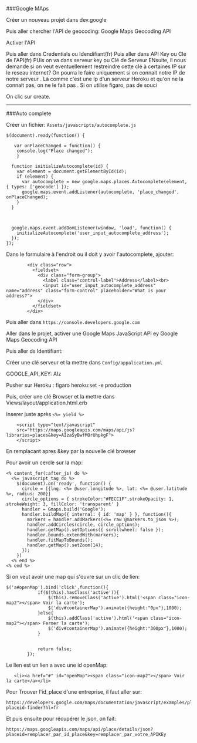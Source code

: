###Google MAps

Créer un nouveau projet dans dev.google

Puis aller chercher l'API de geocoding:
Google Maps Geocoding API

Activer l'API

Puis aller dans Credentials ou Idendifiant(fr)
Puis aller dans API Key ou Clé de l'API(fr)
PUis on va dans serveur key ou Clé de Serveur
ENsuite, il nous demande si on veut eventuellement restreindre cette clé à certaines IP sur le reseau internet?
On pourra le faire uniquement si on connait notre IP de notre serveur . Là comme c'est une Ip d'un serveur Heroku et qu'on ne la connait pas, on ne le fait pas .
Si on utilise figaro, pas de souci

On clic sur create.





------------------------------------------------------------------------
###Auto complete

Créer un fichier: ```Assets/javascripts/autocomplete.js```

```
$(document).ready(function() {

   var onPlaceChanged = function() {
    console.log("Place changed");
    }

  function initializeAutocomplete(id) {
    var element = document.getElementById(id);
    if (element) {
      var autocomplete = new google.maps.places.Autocomplete(element, { types: ['geocode'] });
      google.maps.event.addListener(autocomplete, 'place_changed', onPlaceChanged);
    }
  }



  google.maps.event.addDomListener(window, 'load', function() {
    initializeAutocomplete('user_input_autocomplete_address');
  });
});
```


Dans le formulaire à l'endroit ou il doit y avoir l'autocomplete, ajouter:

```
        <div class="row">
          <fieldset>
            <div class="form-group">
              <label class="control-label">Address</label><br>
              <input id="user_input_autocomplete_address" name="address" class="form-control" placeholder="What is your address?">
            </div>
          </fieldset>
        </div>
````

Puis aller dans ```https://console.developers.google.com```

Aller dans le projet, activer une Google Maps JavaScript API ey Google Maps Geocoding API

Puis aller ds Identifiant:

Créer une clé serveur et la mettre dans ```Config/appalication.yml```

GOOGLE_API_KEY: AIz

Pusher sur Heroku : figaro heroku:set -e production

Puis, créer une clé Browser et la mettre dans Views/layout/application.html.erb

Inserer juste après ```<%= yield %>```
```
    <script type="text/javascript"
    src="https://maps.googleapis.com/maps/api/js?libraries=places&key=AIzaSyBwfMOrUhpkgF">
    </script>
```
En remplacant apres &key par la nouvelle clé browser


Pour avoir un cercle sur la map:
```
<% content_for(:after_js) do %>
  <%= javascript_tag do %>
    $(document).on('ready', function() {
      circle = [{lng: <%= @user.longitude %>, lat: <%= @user.latitude %>, radius: 200}]
      circle_options = { strokeColor:"#FECC1F",strokeOpacity: 1, strokeWeight: 3, fillColor: 'transparent' }
      handler = Gmaps.build('Google');
      handler.buildMap({ internal: { id: 'map' } }, function(){
        markers = handler.addMarkers(<%= raw @markers.to_json %>);
        handler.addCircles(circle, circle_options);
        handler.getMap().setOptions({ scrollwheel: false });
        handler.bounds.extendWith(markers);
        handler.fitMapToBounds();
        handler.getMap().setZoom(14);
      });
    })
  <% end %>
<% end %>
```


Si on veut avoir une map qui s'ouvre sur un clic de lien:

```
$('a#openMap').bind('click',function(){
            if($(this).hasClass('active')){
                $(this).removeClass('active').html('<span class="icon-map2"></span> Voir la carte');
                $('div#containerMap').animate({height:"0px"},1000);
            }else{
                $(this).addClass('active').html('<span class="icon-map2"></span> Fermer la carte');
                $('div#containerMap').animate({height:"300px"},1000);
            }
            
            
            return false;
        });
````

   Le lien est un lien a avec une id openMap:
   
```
   <li><a href="#" id="openMap"><span class="icon-map2"></span> Voir la carte</a></li>
```


Pour Trouver l'id_place d'une entreprise, 
il faut aller sur:
```
https://developers.google.com/maps/documentation/javascript/examples/places-placeid-finder?hl=fr
```

Et puis ensuite pour récupérer le json, on fait:

```
https://maps.googleapis.com/maps/api/place/details/json?placeid=remplacer_par_id_place&key=remplacer_par_votre_APIKEy
```
